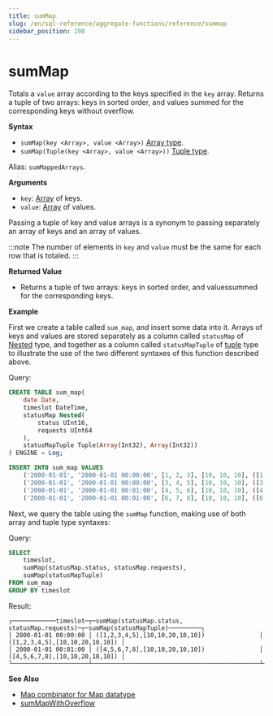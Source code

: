 ```yaml
---
title: sumMap
slug: /en/sql-reference/aggregate-functions/reference/summap
sidebar_position: 198
---
```


# sumMap

Totals a `value` array according to the keys specified in the `key` array. Returns a tuple of two arrays: keys in sorted order, and values ​​summed for the corresponding keys without overflow.

**Syntax**

- `sumMap(key <Array>, value <Array>)` [Array type](../../data-types/array.md).
- `sumMap(Tuple(key <Array>, value <Array>))` [Tuple type](../../data-types/tuple.md).

Alias: `sumMappedArrays`.

**Arguments** 

- `key`: [Array](../../data-types/array.md) of keys.
- `value`: [Array](../../data-types/array.md) of values.

Passing a tuple of key and value arrays is a synonym to passing separately an array of keys and an array of values.

:::note 
The number of elements in `key` and `value` must be the same for each row that is totaled.
:::

**Returned Value** 

- Returns a tuple of two arrays: keys in sorted order, and values ​​summed for the corresponding keys.

**Example**

First we create a table called `sum_map`, and insert some data into it. Arrays of keys and values are stored separately as a column called `statusMap` of [Nested](../../data-types/nested-data-structures/index.md) type, and together as a column called `statusMapTuple` of [tuple](../../data-types/tuple.md) type to illustrate the use of the two different syntaxes of this function described above.

Query:

``` sql
CREATE TABLE sum_map(
    date Date,
    timeslot DateTime,
    statusMap Nested(
        status UInt16,
        requests UInt64
    ),
    statusMapTuple Tuple(Array(Int32), Array(Int32))
) ENGINE = Log;
```
```sql
INSERT INTO sum_map VALUES
    ('2000-01-01', '2000-01-01 00:00:00', [1, 2, 3], [10, 10, 10], ([1, 2, 3], [10, 10, 10])),
    ('2000-01-01', '2000-01-01 00:00:00', [3, 4, 5], [10, 10, 10], ([3, 4, 5], [10, 10, 10])),
    ('2000-01-01', '2000-01-01 00:01:00', [4, 5, 6], [10, 10, 10], ([4, 5, 6], [10, 10, 10])),
    ('2000-01-01', '2000-01-01 00:01:00', [6, 7, 8], [10, 10, 10], ([6, 7, 8], [10, 10, 10]));
```

Next, we query the table using the `sumMap` function, making use of both array and tuple type syntaxes:

Query:

``` sql
SELECT
    timeslot,
    sumMap(statusMap.status, statusMap.requests),
    sumMap(statusMapTuple)
FROM sum_map
GROUP BY timeslot
```

Result:

``` text
┌────────────timeslot─┬─sumMap(statusMap.status, statusMap.requests)─┬─sumMap(statusMapTuple)─────────┐
│ 2000-01-01 00:00:00 │ ([1,2,3,4,5],[10,10,20,10,10])               │ ([1,2,3,4,5],[10,10,20,10,10]) │
│ 2000-01-01 00:01:00 │ ([4,5,6,7,8],[10,10,20,10,10])               │ ([4,5,6,7,8],[10,10,20,10,10]) │
└─────────────────────┴──────────────────────────────────────────────┴────────────────────────────────┘
```

**See Also**

- [Map combinator for Map datatype](../combinators.md#-map)
- [sumMapWithOverflow](../reference/summapwithoverflow.md)
